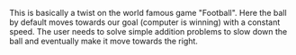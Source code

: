 This is basically a twist on the world famous game "Football". Here the ball by default moves towards our goal (computer is winning) with a constant speed.
The user needs to solve simple addition problems to slow down the ball and eventually make it move towards the right.
